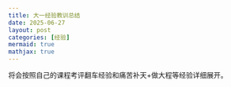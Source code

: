 ```yaml
---
title: 大一经验教训总结
date: 2025-06-27
layout: post
categories: [经验]
mermaid: true 
mathjax: true
---
```


将会按照自己的课程考评翻车经验和痛苦补天+做大程等经验详细展开。